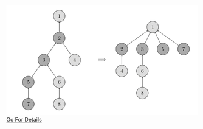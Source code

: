 ![alt text](image-1.png)
[Go For Details](https://cp-algorithms.com/data_structures/disjoint_set_union.html)
